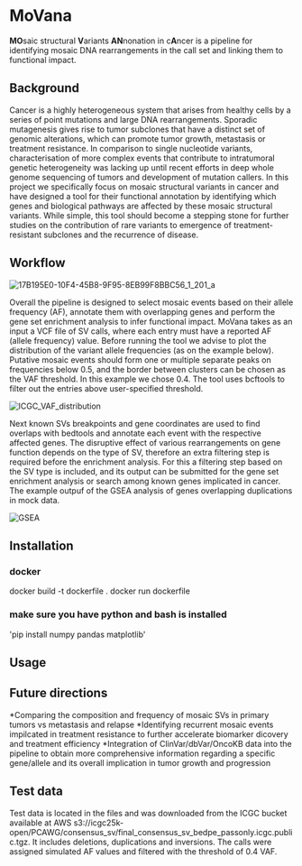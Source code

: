 # MoVana 
**MO**saic structural **V**ariants **AN**nonation in c**A**ncer is a pipeline for identifying mosaic DNA rearrangements in the call set and linking them to functional impact.

## Background
Cancer is a highly heterogeneous system that arises from healthy cells by a series of point mutations and large DNA rearrangements. Sporadic mutagenesis gives rise to tumor subclones that have a distinct set of genomic alterations, which can promote tumor growth, metastasis or treatment resistance. In comparison to single nucleotide variants, characterisation of more complex events that contribute to intratumoral genetic heterogeneity was lacking up until recent efforts in deep whole genome sequencing of tumors and development of mutation callers. In this project we specifically focus on mosaic structural variants in cancer and have designed a tool for their functional annotation by identifying which genes and biological pathways are affected by these mosaic structural variants.  While simple, this tool should become a stepping stone for further studies on the contribution of rare variants to emergence of treatment-resistant subclones and the recurrence of disease.

## Workflow 
![17B195E0-10F4-45B8-9F95-8EB99F8BBC56_1_201_a](https://github.com/user-attachments/assets/0a23cc97-28a1-470e-b572-0211579c35d4)

Overall the pipeline is designed to select mosaic events based on their allele frequency (AF), annotate them with overlapping genes and perform the gene set enrichment analysis to infer functional impact. MoVana takes as an input a VCF file of SV calls, where each entry must have a reported AF (allele frequency) value. Before running the tool we advise to plot the distribution of the variant allele frequencies (as on the example below). Putative mosaic events should form one or multiple separate peaks on frequencies below 0.5, and the border between clusters can be chosen as the VAF threshold. In this example we chose 0.4. The tool uses bcftools to filter out the entries above user-specified threshold. 

![ICGC_VAF_distribution](https://github.com/user-attachments/assets/7154eb1d-d17c-4665-a278-4f3fdca548c3)

Next known SVs breakpoints and gene coordinates are used to find overlaps with bedtools and annotate each event with the respective affected genes. The disruptive effect of various rearrangements on gene function depends on the type of SV, therefore an extra filtering step is required before the enrichment analysis. For this  a filtering step based on the SV type is included, and its output can be submitted for the gene set enrichment analysis or search among known genes implicated in cancer. The example outpuf of the GSEA analysis of genes overlapping duplications in mock data.

![GSEA](https://github.com/user-attachments/assets/cae8f075-046b-4e60-9ab4-f1874b3a3469)

## Installation
### docker 
docker build -t dockerfile .
docker run dockerfile

### make sure you have python and bash is installed
'pip install numpy pandas matplotlib'

## Usage

## Future directions
*Comparing the composition and frequency of mosaic SVs in primary tumors vs metastasis and relapse
*Identifying recurrent mosaic events impilcated in treatment resistance to further accelerate biomarker dicovery and treatment efficiency
*Integration of ClinVar/dbVar/OncoKB data into the pipeline to obtain more comprehensive information regarding a specific gene/allele and its overall implication in tumor growth and progression

## Test data
Test data is located in the files and was downloaded from the ICGC bucket available at AWS 
s3://icgc25k-open/PCAWG/consensus_sv/final_consensus_sv_bedpe_passonly.icgc.public.tgz. It includes deletions, duplications and inversions. The calls were assigned simulated AF values and filtered with the threshold of 0.4 VAF.
